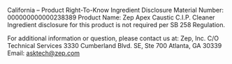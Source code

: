  
 
 
California – Product Right-To-Know Ingredient Disclosure 
Material Number: 000000000000238389 
Product Name: Zep Apex Caustic C.I.P. Cleaner 
Ingredient disclosure for this product is not required per SB 258 Regulation. 
 
For additional information or question, please contact us at: 
Zep, Inc. 
C/O Technical Services 
3330 Cumberland Blvd. SE, Ste 700 
Atlanta, GA 30339 
Email: asktech@zep.com 
 
 
 
 
